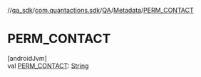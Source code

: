 //[qa_sdk](../../../../index.md)/[com.quantactions.sdk](../../index.md)/[QA](../index.md)/[Metadata](index.md)/[PERM_CONTACT](-p-e-r-m_-c-o-n-t-a-c-t.md)

# PERM_CONTACT

[androidJvm]\
val [PERM_CONTACT](-p-e-r-m_-c-o-n-t-a-c-t.md): [String](https://developer.android.com/reference/kotlin/java/lang/String.html)
